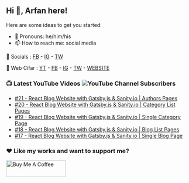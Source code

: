 ## Hi 👋, Arfan here!

Here are some ideas to get you started:

- 🌱 Pronouns: he/him/his
- 📫 How to reach me: social media

🤙 Socials : [FB][fb] - [IG][ig] - [TW][tw]

🏦 Web Cifar : [YT][wyt] - [FB][wcfb] - [IG][wcig] - [TW][wctw] - [WEBSITE][wcwebsite]

### 📺 Latest YouTube Videos ![YouTube Channel Subscribers](https://img.shields.io/youtube/channel/subscribers/UCdxaLo9ALJgXgOUDURRPGiQ?style=social)

<!-- YOUTUBE:START -->
- [#21 - React Blog Website with Gatsby.js &amp; Sanity.io | Authors Pages](https://www.youtube.com/watch?v=G9DsCNIS7uc)
- [#20 - React Blog Website with Gatsby.js &amp; Sanity.io | Category List Pages](https://www.youtube.com/watch?v=PV9yRIK0lvE)
- [#19 - React Blog Website with Gatsby.js &amp; Sanity.io | Single Category Page](https://www.youtube.com/watch?v=MpqebvqYpdo)
- [#18 - React Blog Website with Gatsby.js &amp; Sanity.io | Blog List Pages](https://www.youtube.com/watch?v=JhAvDr_RkI4)
- [#17 - React Blog Website with Gatsby.js &amp; Sanity.io | Single Blog Page](https://www.youtube.com/watch?v=6OCji3Eyib4)
<!-- YOUTUBE:END -->

### ♥ Like my works and want to support me?
<a href="https://www.buymeacoffee.com/shaifarfan08" target="_blank"><img src="https://cdn.buymeacoffee.com/buttons/v2/default-blue.png" alt="Buy Me A Coffee" style="height: 45px !important;width: 162.75px !important;" ></a>


[fb]: http://facebook.com/fb.shaifarfan08
[ig]: http://instagram.com/shaifarfan08
[tw]: http://twitter.com/shaifarfan08
[wcfb]: http://facebook.com/webcifar
[wcig]: http://instagram.com/web_cifar
[wctw]: http://twitter.com/webcifar
[wcwebsite]: http://webcifar.com
[wyt]: https://www.youtube.com/channel/UCdxaLo9ALJgXgOUDURRPGiQ
